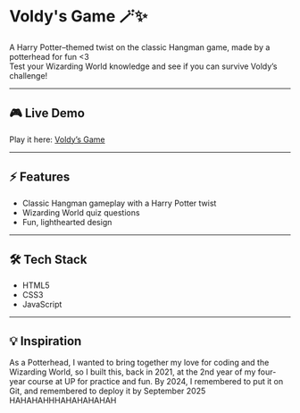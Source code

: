 # Voldy's Game 🪄✨

A Harry Potter–themed twist on the classic Hangman game, made by a potterhead for fun <3  
Test your Wizarding World knowledge and see if you can survive Voldy’s challenge!

---

## 🎮 Live Demo
Play it here: [Voldy’s Game](https://shrylb.github.io/VoldysGame/)

---

## ⚡ Features
- Classic Hangman gameplay with a Harry Potter twist  
- Wizarding World quiz questions  
- Fun, lighthearted design  

---

## 🛠️ Tech Stack
- HTML5  
- CSS3  
- JavaScript  

---

## 💡 Inspiration
As a Potterhead, I wanted to bring together my love for coding and the Wizarding World, so I built this, back in 2021, at the 2nd year of my four-year course at UP for practice and fun.
By 2024, I remembered to put it on Git, and remembered to deploy it by September 2025 HAHAHAHHHAHAHAHAHAH


